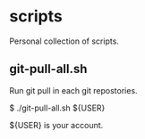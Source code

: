 # scripts
Personal collection of scripts.

git-pull-all.sh
---------------

Run git pull in each git repostories.

 $ ./git-pull-all.sh ${USER}

${USER} is your account.
